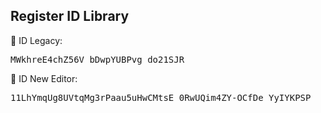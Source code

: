 <h2>Register ID Library</h2>

🔰 ID Legacy: <pre>MWkhreE4chZ56V_bDwpYUBPvg_do21SJR</pre>

🔰 ID New Editor: <pre>11LhYmqUg8UVtqMg3rPaau5uHwCMtsE_0RwUQim4ZY-OCfDe_YyIYKPSP</pre>
